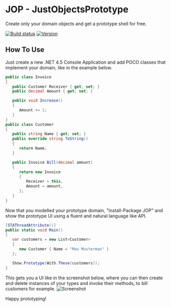 JOP - JustObjectsPrototype
==========================
Create only your domain objects and get a prototype shell for free.

[![Build status](https://ci.appveyor.com/api/projects/status/ctsxu7rw3vx537op?svg=true)](https://ci.appveyor.com/project/halllo/jop)
[![Version](https://img.shields.io/nuget/v/JOP.svg)](https://www.nuget.org/packages/JOP)

How To Use
----------
Just create a new .NET 4.5 Console Application and add POCO classes that implement your domain, like in the example below.
```csharp
public class Invoice
{
   public Customer Receiver { get; set; }
   public decimal Amount { get; set; }

   public void Increase()
   {
      Amount += 1;
   }
}
public class Customer
{
   public string Name { get; set; }
   public override string ToString()
   {
      return Name;
   }

   public Invoice Bill(decimal amount) 
   {
      return new Invoice 
      {
         Receiver = this,
         Amount = amount,
      };
   }
}
```
Now that you modelled your prototype domain, "Install-Package JOP" and show the prototype UI using a fluent and natural language like API.
```csharp
[STAThreadAttribute()]
public static void Main()
{
   var customers = new List<Customer> 
   {
      new Customer { Name = "Max Musterman" }
   };

   Show.Prototype(With.These(customers));
}
```
This gets you a UI like in the screenshot below, where you can then create and delete instances of your types and invoke their methods, to bill customers for example.
![Screenshot](https://raw.github.com/halllo/JOP/master/screenshot.png)

Happy prototyping!
